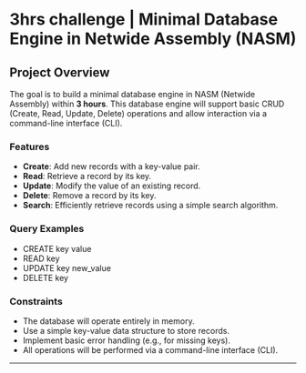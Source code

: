 # 3hrs challenge | Minimal Database Engine in Netwide Assembly (NASM)

## Project Overview

The goal is to build a minimal database engine in NASM (Netwide Assembly) within **3 hours**. This database engine will support basic CRUD (Create, Read, Update, Delete) operations and allow interaction via a command-line interface (CLI).

### Features
- **Create**:   Add new records with a key-value pair.
- **Read**:     Retrieve a record by its key.
- **Update**:   Modify the value of an existing record.
- **Delete**:   Remove a record by its key.
- **Search**:   Efficiently retrieve records using a simple search algorithm.

### Query Examples
- CREATE key value
- READ key
- UPDATE key new_value
- DELETE key

### Constraints
- The database will operate entirely in memory.
- Use a simple key-value data structure to store records.
- Implement basic error handling (e.g., for missing keys).
- All operations will be performed via a command-line interface (CLI).

---

